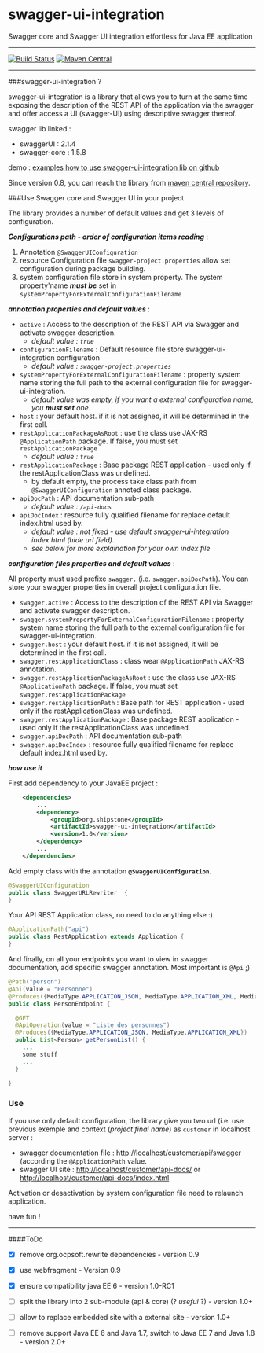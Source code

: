 # swagger-ui-integration
Swagger core and Swagger UI integration effortless for Java EE application

---

[![Build Status](https://travis-ci.org/ptitbob/swagger-ui-integration.svg?branch=master)](https://travis-ci.org/ptitbob/swagger-ui-integration)
[![Maven Central](https://maven-badges.herokuapp.com/maven-central/org.shipstone/swagger-ui-integration/badge.svg)](https://maven-badges.herokuapp.com/maven-central/org.shipstone/swagger-ui-integration)

---

###swagger-ui-integration ?

swagger-ui-integration is a library that allows you to turn at the same time exposing the description of the REST API of the application via the swagger and offer access a UI (swagger-UI) using descriptive swagger thereof.

swagger lib linked : 

* swaggerUI : 2.1.4
* swagger-core : 1.5.8

demo : [examples how to use swagger-ui-integration lib on github](https://github.com/ptitbob/swagger-ui-integration-test)

Since version 0.8, you can reach the library from [maven central repository](http://mvnrepository.com/artifact/org.shipstone/swagger-ui-integration). 

###Use Swagger core and Swagger UI in your project.

The library provides a number of default values and get 3 levels of configuration.

***Configurations path - order of configuration items reading*** :

1. Annotation ```@SwaggerUIConfiguration```
2. resource Configuration file ```swagger-project.properties``` allow set configuration during package building.
3. system configuration file store in system property. The system property'name ***must be*** set in ```systemPropertyForExternalConfigurationFilename ```

***annotation properties and default values*** : 

* ```active``` : Access to the description of the REST API via Swagger and activate swagger description.
    * *default value : ```true```*
* ```configurationFilename``` : Default resource file store swagger-ui-integration configuration
    * *default value : ```swagger-project.properties```*
* ```systemPropertyForExternalConfigurationFilename``` : property system name storing the full path to the external configuration file for swagger-ui-integration.
    * *default value was empty, if you want a external configuration name, you* ***must set*** *one*.
* ```host``` : your default host. if it is not assigned, it will be determined in the first call.
* ```restApplicationPackageAsRoot``` : use the class use JAX-RS ```@ApplicationPath``` package. If false, you must set ```restApplicationPackage```
    * *default value : ```true```*
* ```restApplicationPackage``` : Base package REST application - used only if the restApplicationClass was undefined.
    * by default empty, the process take class path from ```@SwaggerUIConfiguration``` annoted class package.
* ```apiDocPath``` : API documentation sub-path
    * *default value : ```/api-docs```*
* ```apiDocIndex``` : resource fully qualified filename for replace default index.html used by.
    * *default value : not fixed - use default swagger-ui-integration index.html (hide url field)*.
    * *see below for more explaination for your own index file*

***configuration files properties and default values*** : 

All property must used prefixe ```swagger.``` (i.e. ```swagger.apiDocPath```). You can store your swagger properties in overall project configuration file.

* ```swagger.active``` : Access to the description of the REST API via Swagger and activate swagger description.
* ```swagger.systemPropertyForExternalConfigurationFilename``` : property system name storing the full path to the external configuration file for swagger-ui-integration.
* ```swagger.host``` : your default host. if it is not assigned, it will be determined in the first call.
* ```swagger.restApplicationClass``` : class wear ```@ApplicationPath``` JAX-RS annotation.
* ```swagger.restApplicationPackageAsRoot``` : use the class use JAX-RS ```@ApplicationPath``` package. If false, you must set ```swagger.restApplicationPackage```
* ```swagger.restApplicationPath``` : Base path for REST application - used only if the restApplicationClass was undefined.
* ```swagger.restApplicationPackage``` : Base package REST application - used only if the restApplicationClass was undefined.
* ```swagger.apiDocPath``` : API documentation sub-path
* ```swagger.apiDocIndex``` : resource fully qualified filename for replace default index.html used by.


***how use it***

First add dependency to your JavaEE project : 

```xml
    <dependencies>
        ...
        <dependency>
            <groupId>org.shipstone</groupId>
            <artifactId>swagger-ui-integration</artifactId>
            <version>1.0</version>
        </dependency>
        ...
    </dependencies>
```
Add empty class with the annotation **```@SwaggerUIConfiguration```**.

```java
@SwaggerUIConfiguration
public class SwaggerURLRewriter  {
}
```
Your API REST Application class, no need to do anything else :)

```java
@ApplicationPath("api")
public class RestApplication extends Application {
}
```

And finally, on all your endpoints you want to view in swagger documentation, add specific swagger annotation. Most important is ```@Api``` ;)

```java
@Path("person")
@Api(value = "Personne")
@Produces({MediaType.APPLICATION_JSON, MediaType.APPLICATION_XML, MediaType.TEXT_PLAIN})
public class PersonEndpoint {

  @GET
  @ApiOperation(value = "Liste des personnes")
  @Produces({MediaType.APPLICATION_JSON, MediaType.APPLICATION_XML})
  public List<Person> getPersonList() {
    ...
    some stuff
    ...
  }

}
```

### Use 

If you use only default configuration, the library give you two url (i.e. use previous exemple and context (*project final name*) as ```customer``` in localhost server : 

* swagger documentation file : [http://localhost/customer/api/swagger](http://localhost/customer/api/swagger) (according the ```@ApplicationPath``` value.
* swagger UI site : [http://localhost/customer/api-docs/](http://localhost/customer/api-docs/) or [http://localhost/customer/api-docs/index.html](http://localhost/customer/api-docs/index.html)

Activation or desactivation by system configuration file need to relaunch application.

have fun !

---

####ToDo

* [x] remove org.ocpsoft.rewrite dependencies - version 0.9
* [x] use webfragment - Version 0.9
* [x] ensure compatibility java EE 6 - version 1.0-RC1
* [ ] split the library into 2 sub-module (api & core) (? *useful* ?) - version 1.0+
* [ ] allow to replace embedded site with a external site - version 1.0+
* [ ] remove support Java EE 6 and Java 1.7, switch to Java EE 7 and Java 1.8 - version 2.0+


